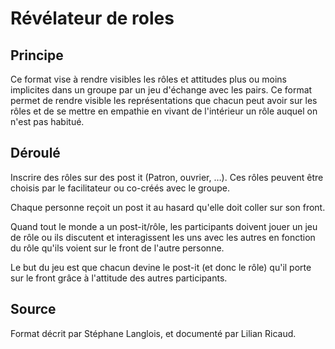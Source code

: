 # Révélateur de roles

## Principe

Ce format vise à rendre visibles les rôles et attitudes plus ou moins implicites dans un groupe par un jeu d'échange avec les pairs. Ce format permet de rendre visible les représentations que chacun peut avoir sur les rôles et de se mettre en empathie en vivant de l'intérieur un rôle auquel on n'est pas habitué. 

## Déroulé

Inscrire des rôles sur des post it (Patron, ouvrier, …). Ces rôles peuvent être choisis par le facilitateur ou co-créés avec le groupe.

Chaque personne reçoit un post it au hasard qu'elle doit coller sur son front.

Quand tout le monde a un post-it/rôle, les participants doivent jouer un jeu de rôle ou ils discutent et interagissent les uns avec les autres en fonction du rôle qu'ils voient sur le front de l'autre personne.

Le but du jeu est que chacun devine le post-it (et donc le rôle) qu'il porte sur le front grâce à l'attitude des autres participants.

## Source

Format décrit par Stéphane Langlois, et documenté par Lilian Ricaud.

